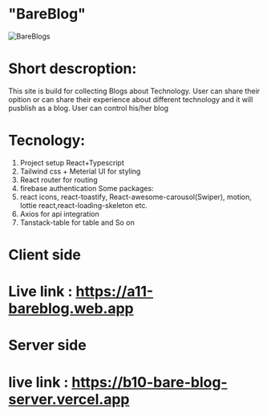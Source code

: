 # "BareBlog"

![BareBlogs](https://i.ibb.co.com/nqYYVqYL/bare-Blogs.png)


# Short descroption:
This site is build for collecting Blogs about Technology. User can share their opition or can share their experience about different technology and it will pusblish as a blog.
User can control his/her blog
# Tecnology:
1. Project setup React+Typescript 
2. Tailwind css + Meterial UI for styling
3. React router for routing
4. firebase authentication
 Some packages:
5. react icons, react-toastify, React-awesome-carousol(Swiper), motion, lottie react,react-loading-skeleton  etc.
6. Axios for api integration
7. Tanstack-table for table and So on




# Client side 
# Live link : https://a11-bareblog.web.app


# Server side 
# live link : https://b10-bare-blog-server.vercel.app
